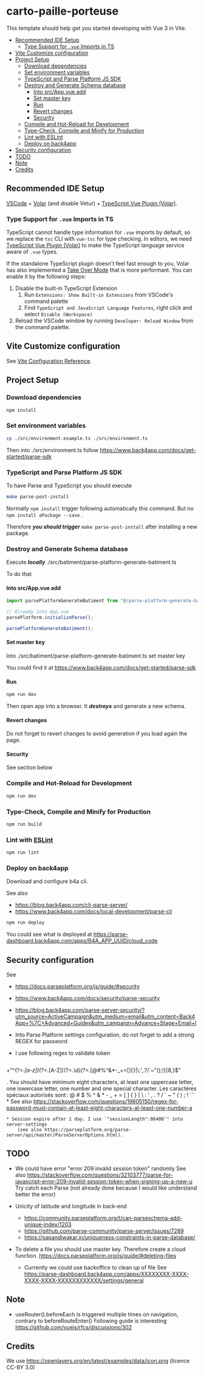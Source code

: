 # carto-paille-porteuse

This template should help get you started developing with Vue 3 in Vite.

<!-- vim-markdown-toc GFM -->

* [Recommended IDE Setup](#recommended-ide-setup)
  * [Type Support for `.vue` Imports in TS](#type-support-for-vue-imports-in-ts)
* [Vite Customize configuration](#vite-customize-configuration)
* [Project Setup](#project-setup)
  * [Download dependencies](#download-dependencies)
  * [Set environment variables](#set-environment-variables)
  * [TypeScript and Parse Platform JS SDK](#typescript-and-parse-platform-js-sdk)
  * [Destroy and Generate Schema database](#destroy-and-generate-schema-database)
    * [Into src/App.vue add](#into-srcappvue-add)
    * [Set master key](#set-master-key)
    * [Run](#run)
    * [Revert changes](#revert-changes)
    * [Security](#security)
  * [Compile and Hot-Reload for Development](#compile-and-hot-reload-for-development)
  * [Type-Check, Compile and Minify for Production](#type-check-compile-and-minify-for-production)
  * [Lint with ESLint](#lint-with-eslint)
  * [Deploy on back4app](#deploy-on-back4app)
* [Security configuration](#security-configuration)
* [TODO](#todo)
* [Note](#note)
* [Credits](#credits)

<!-- vim-markdown-toc -->

## Recommended IDE Setup

[VSCode](https://code.visualstudio.com/) + [Volar](https://marketplace.visualstudio.com/items?itemName=Vue.volar) (and disable Vetur) + [TypeScript Vue Plugin (Volar)](https://marketplace.visualstudio.com/items?itemName=Vue.vscode-typescript-vue-plugin).

### Type Support for `.vue` Imports in TS

TypeScript cannot handle type information for `.vue` imports by default, so we replace the `tsc` CLI with `vue-tsc` for type checking. In editors, we need [TypeScript Vue Plugin (Volar)](https://marketplace.visualstudio.com/items?itemName=Vue.vscode-typescript-vue-plugin) to make the TypeScript language service aware of `.vue` types.

If the standalone TypeScript plugin doesn't feel fast enough to you, Volar has also implemented a [Take Over Mode](https://github.com/johnsoncodehk/volar/discussions/471#discussioncomment-1361669) that is more performant. You can enable it by the following steps:

1. Disable the built-in TypeScript Extension
    1) Run `Extensions: Show Built-in Extensions` from VSCode's command palette
    2) Find `TypeScript and JavaScript Language Features`, right click and select `Disable (Workspace)`
2. Reload the VSCode window by running `Developer: Reload Window` from the command palette.

## Vite Customize configuration

See [Vite Configuration Reference](https://vitejs.dev/config/).

## Project Setup

### Download dependencies

```sh
npm install
```

### Set environment variables

```sh
cp ./src/environment.example.ts ./src/environment.ts
```

Then into ./src/environment.ts follow https://www.back4app.com/docs/get-started/parse-sdk

### TypeScript and Parse Platform JS SDK

To have Parse and TypeScript you should execute

```sh
make parse-post-install
```

Normally `npm install` trigger following automatically this command. But no `npm install aPackage --save` .

Therefore ***you should trigger*** `make parse-post-install` after installing a new package.

### Destroy and Generate Schema database

Execute ***locally*** ./src/batiment/parse-platform-generate-batiment.ts

To do that

#### Into src/App.vue add

```typescript
import parsePlatformGenerateBatiment from "@/parse-platform-generate-batiment";

// Already into App.vue
parsePlatform.initializeParse();

parsePlatformGenerateBatiment();
```

#### Set master key

Into ./src/batiment/parse-platform-generate-batiment.ts set master key

You could find it at https://www.back4app.com/docs/get-started/parse-sdk

#### Run

```sh
npm run dev
```

Then open app into a browser. It ***destroys*** and generate a new schema.

#### Revert changes

Do not forget to revert changes to avoid generation if you load again the page.

#### Security

See section below

### Compile and Hot-Reload for Development

```sh
npm run dev
```

### Type-Check, Compile and Minify for Production

```sh
npm run build
```

### Lint with [ESLint](https://eslint.org/)

```sh
npm run lint
```

### Deploy on back4app

Download and configure b4a cli.

See also
* https://blog.back4app.com/cli-parse-server/
* https://www.back4app.com/docs/local-development/parse-cli


```sh
npm run deploy
```

You could see what is deployed at https://parse-dashboard.back4app.com/apps/B4A_APP_UUID/cloud_code

## Security configuration

See
* https://docs.parseplatform.org/js/guide/#security
* https://www.back4app.com/docs/security/parse-security
* https://blog.back4app.com/parse-server-security/?utm_source=ActiveCampaign&utm_medium=email&utm_content=Back4App+%7C+Advanced+Guides&utm_campaign=Advance+Stage+Email+I

* Into Parse Platform settings configuration, do not forget to add a strong REGEX for password


* I use following regex to validate token
    ```
+"^(?=.*[a-z])(?=.*[A-Z])(?=.*\d)(?=.*[@#$%^&*\-_+=[\]{}|\\:',.?/`~"();!])[A-Za-z\d@#$%^&*\-_+=[\]{}|\\:',.?/`~"();!]{8,}$"

. You should have minimum eight characters, at least one uppercase letter, one lowercase letter, one number and one special character. Les caractéres spéciaux autorisés sont : @ # $ % ^ & * - _ + = [ ] { } | \\ : \' , . ? / ` ~ " ( ) ; !
    ```
    * See also https://stackoverflow.com/questions/19605150/regex-for-password-must-contain-at-least-eight-characters-at-least-one-number-a

    * Session expire after 1 day. I use `"sessionLength":86400`" into server-settings
        (see also https://parseplatform.org/parse-server/api/master/ParseServerOptions.html).

## TODO

* We could have error "error 209 invalid session token" randomly
  See also https://stackoverflow.com/questions/32103777/parse-for-javascript-error-209-invalid-session-token-when-signing-up-a-new-u
  Try catch each Parse (not already done because I would like understand better the error)

* Unicity of latitude and longitude in back-end
    * https://community.parseplatform.org/t/can-parseschema-add-unique-index/1203
    * https://github.com/parse-community/parse-server/issues/7289
    * https://sapandiwakar.in/uniqueness-constraints-in-parse-database/

* To delete a file you should use master key. Therefore create a cloud function.
    https://docs.parseplatform.org/js/guide/#deleting-files
    * Currently we could use backoffice to clean up of file
        See https://parse-dashboard.back4app.com/apps/XXXXXXXX-XXXX-XXXX-XXXX-XXXXXXXXXXXX/settings/general

## Note

* useRouter().beforeEach is triggered multiple times on navigation, contrary to beforeRouteEnter()
    Following guide is interesting https://github.com/vuejs/rfcs/discussions/302

## Credits

We use https://openlayers.org/en/latest/examples/data/icon.png (licence CC-BY 3.0)
